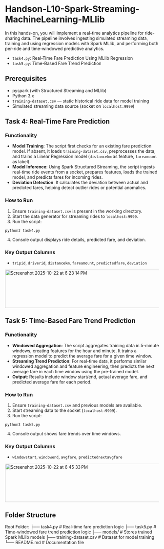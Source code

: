 # Handson-L10-Spark-Streaming-MachineLearning-MLlib

In this hands-on, you will implement a real-time analytics pipeline for ride-sharing data. The pipeline involves ingesting simulated streaming data, training and using regression models with Spark MLlib, and performing both per-ride and time-windowed predictive analytics.

- `task4.py`: Real-Time Fare Prediction Using MLlib Regression
- `task5.py`: Time-Based Fare Trend Prediction

## Prerequisites

- pyspark (with Structured Streaming and MLlib)
- Python 3.x
- `training-dataset.csv` — static historical ride data for model training
- Simulated streaming data source (socket on `localhost:9999`)

## Task 4: Real-Time Fare Prediction

### Functionality

- **Model Training**: The script first checks for an existing fare prediction model. If absent, it loads `training-dataset.csv`, preprocesses the data, and trains a Linear Regression model (`distancekm` as feature, `fareamount` as label).
- **Model Inference**: Using Spark Structured Streaming, the script ingests real-time ride events from a socket, prepares features, loads the trained model, and predicts fares for incoming rides.
- **Deviation Detection**: It calculates the deviation between actual and predicted fares, helping detect outlier rides or potential anomalies.

### How to Run

1. Ensure `training-dataset.csv` is present in the working directory.
2. Start the data generator for streaming rides to `localhost:9999`.
3. Run the script:

```
python3 task4.py
```

4. Console output displays ride details, predicted fare, and deviation.

### Key Output Columns

- `tripid`, `driverid`, `distancekm`, `fareamount`, `predictedfare`, `deviation`

<img width="777" height="125" alt="Screenshot 2025-10-22 at 6 23 14 PM" src="https://github.com/user-attachments/assets/f2aa3f50-a917-4b49-a3d6-bbddfe18bcdd" />

## Task 5: Time-Based Fare Trend Prediction

### Functionality

- **Windowed Aggregation**: The script aggregates training data in 5-minute windows, creating features for the hour and minute. It trains a regression model to predict the average fare for a given time window.
- **Streaming Trend Prediction**: For real-time data, it performs similar windowed aggregation and feature engineering, then predicts the next average fare in each time window using the pre-trained model.
- **Output**: Results include window start/end, actual average fare, and predicted average fare for each period.

### How to Run

1. Ensure `training-dataset.csv` and previous models are available.
2. Start streaming data to the socket (`localhost:9999`).
3. Run the script:

```
python3 task5.py
```

4. Console output shows fare trends over time windows.

### Key Output Columns

- `windowstart`, `windowend`, `avgfare`, `predictednextavgfare`

<img width="613" height="125" alt="Screenshot 2025-10-22 at 6 45 33 PM" src="https://github.com/user-attachments/assets/1a5dfe8e-439d-4697-9695-f355d8a39b8f" />

## Folder Structure

Root Folder:
├── task4.py              # Real-time fare prediction logic
├── task5.py              # Time-windowed fare trend prediction logic
├── models/               # Stores trained Spark MLlib models
├── training-dataset.csv  # Dataset for model training
└── README.md             # Documentation file
